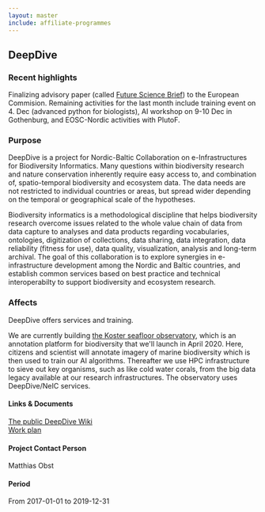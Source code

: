 ```yaml
---
layout: master
include: affiliate-programmes
---
```


## DeepDive

### Recent highlights
Finalizing advisory paper (called [Future Science Brief](https://www.bonusportal.org/news/save_the_date!_7th_emb_forum_big_data_in_marine_science_29_april_2020_brussels.4225.news)) to the European Commision. Remaining activities for the last month include training event on 4. Dec (advanced python for biologists), AI workshop on 9-10 Dec in Gothenburg, and EOSC-Nordic activities with PlutoF.

### Purpose
DeepDive is a project for Nordic-Baltic Collaboration on e-Infrastructures for Biodiversity Informatics. Many questions within biodiversity research and nature conservation inherently require easy access to, and combination of, spatio-temporal biodiversity and ecosystem data. The data needs are not restricted to individual countries or areas, but spread wider depending on the temporal or geographical scale of the hypotheses.

Biodiversity informatics is a methodological discipline that helps biodiversity research overcome issues related to the whole value chain of data from data capture to analyses and data products regarding vocabularies, ontologies, digitization of collections, data sharing, data integration, data reliability (fitness for use), data quality, visualization, analysis and long-term archival. The goal of this collaboration is to explore synergies in e-infrastructure development among the Nordic and Baltic countries, and establish common services based on best practice and technical interoperabilty to support biodiversity and ecosystem research.
 
### Affects
DeepDive offers services and training.

We are currently building [the Koster seafloor observatory](https://www.zooniverse.org/projects/victorav/the-koster-seafloor-observatory), which is an annotation platform for biodiversity that we'll launch in April 2020. Here, citizens and scientist will annotate imagery of marine biodiversity which is then used to train our AI algorithms. Thereafter we use HPC infrastructure to sieve out key organisms, such as like cold water corals, from the big data legacy available at our research infrastructures. The observatory uses DeepDive/NeIC services. 

#### Links & Documents
[The public DeepDive Wiki](https://wiki.neic.no/wiki/Biodiversity) <br/>
[Work plan](https://wiki.neic.no/w/ext/img_auth.php/f/f5/20161124_Workplan_NeIC_BDI_final.pdf)

#### Project Contact Person
Matthias Obst

#### Period
From 2017-01-01 to 2019-12-31
